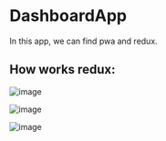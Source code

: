 # DashboardApp

In this app, we can find pwa and redux.

## How works redux:
![image](https://user-images.githubusercontent.com/73643721/124000461-e1874e80-d9d3-11eb-8241-fdf01d378e02.png)

![image](https://user-images.githubusercontent.com/73643721/124000496-ecda7a00-d9d3-11eb-9887-6cebb1cbc638.png)

![image](https://user-images.githubusercontent.com/73643721/124000526-f5cb4b80-d9d3-11eb-9bed-ae2247b2d950.png)

